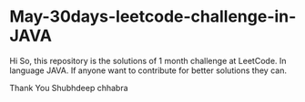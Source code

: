# May-30days-leetcode-challenge-in-JAVA
Hi
So, this repository is the solutions of 1 month challenge at LeetCode.
In language JAVA.
If anyone want to contribute for better solutions they can.

Thank You
Shubhdeep chhabra

